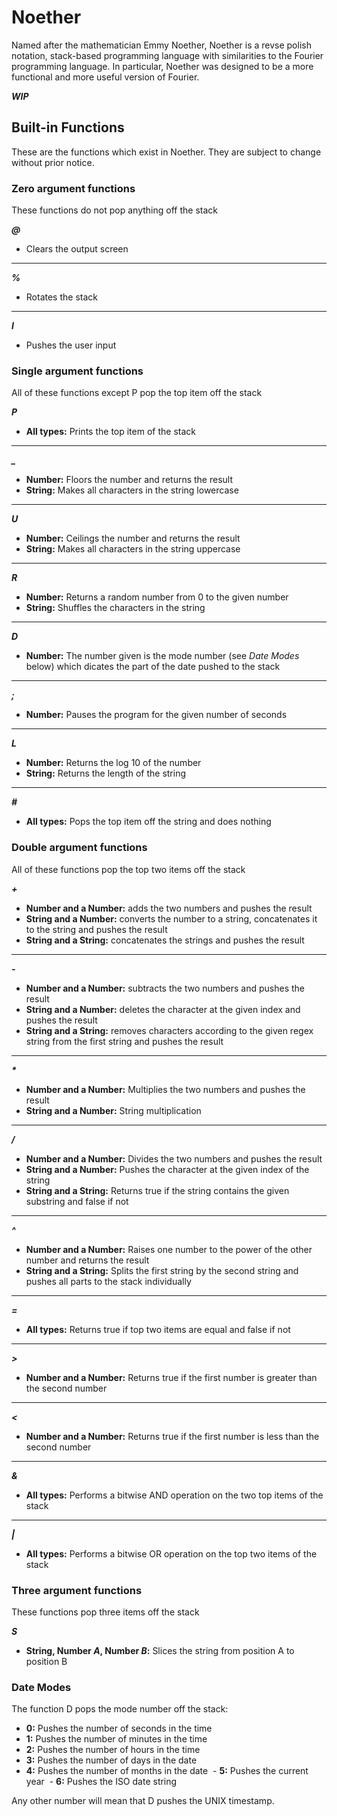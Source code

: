 # Noether
Named after the mathematician Emmy Noether, Noether is a revse polish notation, stack-based programming language with similarities to the Fourier programming language. In particular, Noether was designed to be a more functional and more useful version of Fourier.

***WIP***

## Built-in Functions

These are the functions which exist in Noether. They are subject to change without prior notice.

### Zero argument functions

These functions do not pop anything off the stack

***@***

 - Clears the output screen
 
---

***%***

 - Rotates the stack
 
---

***I***

 - Pushes the user input
 
### Single argument functions

All of these functions except P pop the  top item off the stack

***P***

 - **All types:** Prints the top item of the stack
 
---

***_***

 - **Number:** Floors the number and returns the result
 - **String:** Makes all characters in the string lowercase
 
---

***U***

 - **Number:** Ceilings the number and returns the result
 - **String:** Makes all characters in the string uppercase
 
---

***R***

 - **Number:** Returns a random number from 0 to the given number
 - **String:** Shuffles the characters in the string
 
---

***D***

 - **Number:** The number given is the mode number (see *Date Modes* below) which dicates the part of the date pushed to the stack
 
---

***;***

 - **Number:** Pauses the program for the given number of seconds

---

***L***

 - **Number:** Returns the log 10 of the number
 - **String:** Returns the length of the string
 
---

***#***

 - **All types:** Pops the top item off  the string and does nothing
 

### Double argument functions

All of these functions pop the top two items off the stack

***+***
 - **Number and a Number:** adds the two  numbers and pushes the result
 - **String and a Number:** converts the number to a string, concatenates it to the string and pushes the result
 - **String and a String:** concatenates the strings and pushes the result
 
---
 
***-***
 
 - **Number and a Number:** subtracts the two  numbers and pushes the result
 - **String and a Number:** deletes the character at the given index and pushes the result
 - **String and a String:** removes characters according to the given regex string from the first string and pushes the result
 
---
 
***\****
 
 - **Number and a Number:** Multiplies the two numbers and pushes the result
 - **String and a Number:** String multiplication
 
---
 
***/***
 
 - **Number and a Number:** Divides the two numbers and pushes the result
 - **String and a Number:** Pushes the character at the given index of the string
 - **String and a String:** Returns true if the string contains the given substring and false if not
 
---

***^***

 - **Number and a Number:** Raises one number to the power of the other number and returns the result
 - **String and a String:** Splits the first string by the second string and pushes all parts to the stack individually
 
---

***=***

 - **All types:** Returns true if top two items are equal and false if not
 
---

***>***

 - **Number and a Number:** Returns true if the first number is greater than the second number
 
---

***<***

 - **Number and a Number:** Returns true if the first number is less than the second number
 
---

***&***

 - **All types:** Performs a bitwise AND operation on the two top items of the stack
 
---

***|***

 - **All types:** Performs a bitwise OR operation on the top two items of the stack
 
### Three argument functions

These functions pop three items off the stack

***S***

 - **String, Number *A*, Number *B*:** Slices the string from position A to position B
 
### Date Modes
 
The function D pops the mode number off the stack:
 - **0:** Pushes the number of seconds in the time
 - **1:** Pushes the number of minutes in the time
 - **2:** Pushes the number of hours in the time
 - **3:** Pushes the number of days in the date  
 - **4:** Pushes the number of months in the date
 - **5:** Pushes the current year
 - **6:** Pushes the ISO date string
  
Any other number will mean that D pushes the UNIX timestamp.
